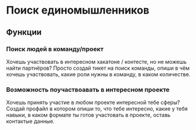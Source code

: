 # Поиск единомышленников

## Функции
### Поиск людей в команду/проект
Хочешь участвовать в интересном хакатоне / контесте, но не можешь найти партнёров? Просто создай тикет на поиск команды, опиши в чём хочешь участвовать, какие роли нужны в команду, в каком количестве.
### Возможность поучаствоавать в интересном проекте
Хочешь принять участие в любом проекте интересной тебе сферы? Создай профайл в котором опиши то, что тебе интересно, какие у тебя навыки, в каком формате ты готов участовать в проекте, оставь контактые данные. 

